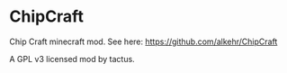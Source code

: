 ChipCraft
=========

Chip Craft minecraft mod. See here: https://github.com/alkehr/ChipCraft

A GPL v3 licensed mod by tactus.
